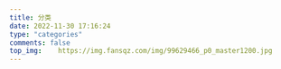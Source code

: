```yaml
---
title: 分类
date: 2022-11-30 17:16:24
type: "categories"
comments: false
top_img: 	https://img.fansqz.com/img/99629466_p0_master1200.jpg
---
```

